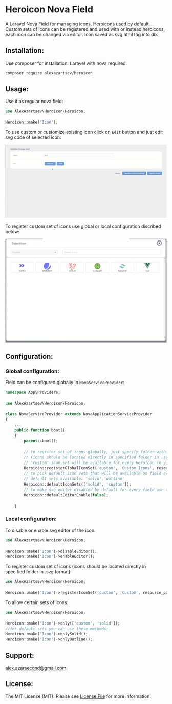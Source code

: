 # Heroicon Nova Field

A Laravel Nova Field for managing icons. [Heroicons](https://heroicons.com/) used by default.
Custom sets of icons can be registered and used with or instead heroicons, each icon can be changed via editor. Icon saved as svg html tag into db.

## Installation:

Use composer for installation. Laravel with nova required.

```bash
composer require alexazartsev/heroicon
```

## Usage:

Use it as regular nova field:

```php
use AlexAzartsev\Heroicon\Heroicon;

Heroicon::make('Icon');
```

To use custom or customize existing icon click on `Edit` button and just edit svg code of selected icon:

<img src="screenshots/custom_icon.gif" width="800">

To register custom set of icons use global or local configuration discribed below:

<img src="screenshots/custom_set.png" width="800">

## Configuration:

### Global configuration:

Field can be configured globally in `NovaServiceProvider`:

```php
namespace App\Providers;

use AlexAzartsev\Heroicon\Heroicon;

class NovaServiceProvider extends NovaApplicationServiceProvider
{
    ...
    public function boot()
    {
        parent::boot();
        
        // to register set of icons globally, just specify folder with svg icons like this:
        // (icons should be located directly in specified folder in .svg format)
        // 'custom' icon set will be available for every Heroicon in your app
        Heroicon::registerGlobalIconSet('custom', 'Custom Icons', resource_path('img/icons'));
        // to pick default icon sets that will be available on field all over app use this:
        // default sets available: 'solid','outline'
        Heroicon::defaultIconSets(['solid', 'custom']);
        // to make svg editor disabled by default for every field use this:
        Heroicon::defaultEditorEnable(false);

    }
```

### Local configuration:

To disable or enable svg editor of the icon:

```php
use AlexAzartsev\Heroicon\Heroicon;

Heroicon::make('Icon')->disableEditor();
Heroicon::make('Icon')->enableEditor();
```

To register custom set of icons (icons should be located directly in specified folder in .svg format):

```php
use AlexAzartsev\Heroicon\Heroicon;

Heroicon::make('Icon')->registerIconSet('custom', 'Custom', resource_path('img/icons'));
```

To allow certain sets of icons:

```php
use AlexAzartsev\Heroicon\Heroicon;

Heroicon::make('Icon')->only(['custom', 'solid']);
//for default sets you can use these methods:
Heroicon::make('Icon')->onlySolid();
Heroicon::make('Icon')->onlyOutline();
```

## Support:

alex.azarsecond@gmail.com

## License:

The MIT License (MIT). Please see [License File](LICENSE) for more information.

